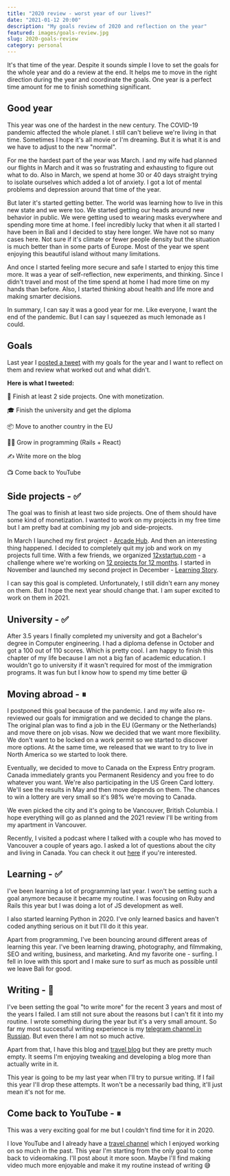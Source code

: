 ```yaml
---
title: "2020 review - worst year of our lives?"
date: "2021-01-12 20:00"
description: "My goals review of 2020 and reflection on the year"
featured: images/goals-review.jpg
slug: 2020-goals-review
category: personal
---
```


It's that time of the year. Despite it sounds simple I love to set the goals for the whole year and do a review at the end. It helps me to move in the right direction during the year and coordinate the goals. One year is a perfect time amount for me to finish something significant.

## Good year

This year was one of the hardest in the new century. The COVID-19 pandemic affected the whole planet. I still can't believe we're living in that time. Sometimes I hope it's all movie or I'm dreaming. But it is what it is and we have to adjust to the new "normal".

For me the hardest part of the year was March. I and my wife had planned our flights in March and it was so frustrating and exhausting to figure out what to do. Also in March, we spend at home 30 or 40 days straight trying to isolate ourselves which added a lot of anxiety. I got a lot of mental problems and depression around that time of the year.

But later it's started getting better. The world was learning how to live in this new state and we were too. We started getting our heads around new behavior in public. We were getting used to wearing masks everywhere and spending more time at home. I feel incredibly lucky that when it all started I have been in Bali and I decided to stay here longer. We have not so many cases here. Not sure if it's climate or fewer people density but the situation is much better than in some parts of Europe. Most of the year we spent enjoying this beautiful island without many limitations.

And once I started feeling more secure and safe I started to enjoy this time more. It was a year of self-reflection, new experiments, and thinking. Since I didn't travel and most of the time spend at home I had more time on my hands than before. Also, I started thinking about health and life more and making smarter decisions.

In summary, I can say it was a good year for me. Like everyone, I want the end of the pandemic. But I can say I squeezed as much lemonade as I could.

## Goals

Last year I [posted a tweet](https://twitter.com/guar47/status/1229247119543787521) with my goals for the year and I want to reflect on them and review what worked out and what didn't.

**Here is what I tweeted:**

🚢 Finish at least 2 side projects. One with monetization.

🎓 Finish the university and get the diploma

📦 Move to another country in the EU

👨‍💻 Grow in programming (Rails + React)

✍️ Write more on the blog

📺 Come back to YouTube

## Side projects - ✅

The goal was to finish at least two side projects. One of them should have some kind of monetization. I wanted to work on my projects in my free time but I am pretty bad at combining my job and side-projects.

In March I launched my first project - [Arcade Hub](https://arcade-hub.com/). And then an interesting thing happened. I decided to completely quit my job and work on my projects full time. With a few friends, we organized [12xstartup.com](http://12xstartup.com/) - a challenge where we're working on [12 projects for 12 months](https://dpashutskii.com/a-year-of-making/). I started in November and launched my second project in December - [Learning Story](https://getlearningstory.com/).

I can say this goal is completed. Unfortunately, I still didn't earn any money on them. But I hope the next year should change that. I am super excited to work on them in 2021.

## University - ✅

After 3.5 years I finally completed my university and got a Bachelor's degree in Computer engineering. I had a diploma defense in October and got a 100 out of 110 scores. Which is pretty cool. I am happy to finish this chapter of my life because I am not a big fan of academic education. I wouldn't go to university if it wasn't required for most of the immigration programs. It was fun but I know how to spend my time better 😃

## Moving abroad - ⏸

I postponed this goal because of the pandemic. I and my wife also re-reviewed our goals for immigration and we decided to change the plans. The original plan was to find a job in the EU (Germany or the Netherlands) and move there on job visas. Now we decided that we want more flexibility. We don't want to be locked on a work permit so we started to discover more options. At the same time, we released that we want to try to live in North America so we started to look there.

Eventually, we decided to move to Canada on the Express Entry program. Canada immediately grants you Permanent Residency and you free to do whatever you want. We're also participating in the US Green Card lottery. We'll see the results in May and then move depends on them. The chances to win a lottery are very small so it's 98% we're moving to Canada.

We even picked the city and it's going to be Vancouver, British Columbia. I hope everything will go as planned and the 2021 review I'll be writing from my apartment in Vancouver.

Recently, I visited a podcast where I talked with a couple who has moved to Vancouver a couple of years ago. I asked a lot of questions about the city and living in Canada. You can check it out [here](https://podcast.hexdevs.com/episodes/18-ask-hexdevs-how-can-dmitrii-move-to-canada) if you're interested.

## Learning - ✅

I've been learning a lot of programming last year. I won't be setting such a goal anymore because it became my routine. I was focusing on Ruby and Rails this year but I was doing a lot of JS development as well.

I also started learning Python in 2020. I've only learned basics and haven't coded anything serious on it but I'll do it this year.

Apart from programming, I've been bouncing around different areas of learning this year. I've been learning drawing, photography, and filmmaking, SEO and writing, business, and marketing. And my favorite one - surfing. I fell in love with this sport and I make sure to surf as much as possible until we leave Bali for good.

## Writing - 🚫

I've been setting the goal "to write more" for the recent 3 years and most of the years I failed. I am still not sure about the reasons but I can't fit it into my routine. I wrote something during the year but it's a very small amount. So far my most successful writing experience is my [telegram channel in Russian](https://t.me/another_way_out). But even there I am not so much active.

Apart from that, I have this blog and [travel blog](https://dnjourney.com/) but they are pretty much empty. It seems I'm enjoying tweaking and developing a blog more than actually write in it.

This year is going to be my last year when I'll try to pursue writing. If I fail this year I'll drop these attempts. It won't be a necessarily bad thing, it'll just mean it's not for me.

## Come back to YouTube - ⏸

This was a very exciting goal for me but I couldn't find time for it in 2020.

I love YouTube and I already have a [travel channel](https://www.youtube.com/channel/UCtZd4Chy6nqjX1X06ypzEgw) which I enjoyed working on so much in the past. This year I'm starting from the only goal to come back to videomaking. I'll post about it more soon. Maybe I'll find making video much more enjoyable and make it my routine instead of writing 😅
